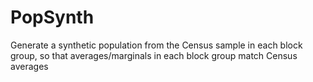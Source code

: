 # PopSynth
Generate a synthetic population from the Census sample in each block group, so that averages/marginals in each block group match Census averages
